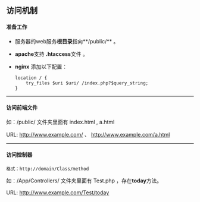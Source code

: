 ## 访问机制

#### 准备工作

- 服务器的web服务**根目录**指向**/public/**   。
  
- **apache**支持 **.htaccess**文件 。
  
- **nginx** 添加以下配置：
  
  ``` 
  location / {
      try_files $uri $uri/ /index.php?$query_string;
  }
  ```



---

#### 访问前端文件

如：/public/  文件夹里面有  index.html ,  a.html

URL: http://www.example.com/   、 http://www.example.com/a.html



---

#### 访问控制器

`格式：http://domain/Class/method`

如：/App/Controllers/ 文件夹里面有 Test.php ，存在**today**方法。

URL: http://www.example.com/Test/today